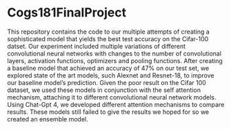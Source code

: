 # Cogs181FinalProject
This repository contains the code to our multiple attempts of creating a sophisticated model that yields the best test accuracy on the Cifar-100 datset. Our experiment included multiple variations of different convolutional neural networks with changes to the number of convolutional layers, activation functions, optimizers and pooling functions. After creating a baseline model that achieved an accuracy of 47% on our test set, we explored state of the art models, such Alexnet and Resnet-18, to improve our baseline model’s prediction. Given the poor result on the Cifar 100 dataset, we used these models in conjunction with the self attention mechanism, attaching it to different convolutional neural network models. Using Chat-Gpt 4, we developed different attention mechanisms to compare results. These models still failed to give the results we hoped for so we created an ensemble model.